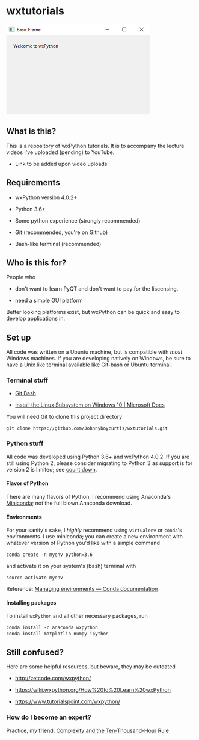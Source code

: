# wxtutorials

![alt text](wxPythonApp.png "Basic App")



## What is this?

This is a repository of wxPython tutorials. It is to accompany the lecture videos I've uploaded (pending) to YouTube.

- Link to be added upon video uploads

## Requirements

- wxPython version 4.0.2+

- Python 3.6+

- Some python experience (strongly recommended)

- Git (recommended, you're on Github)

- Bash-like terminal (recommended)


## Who is this for?

People who 

- don't want to learn PyQT and don't want to pay for the liscensing.

- need a simple GUI platform

Better looking platforms exist, but wxPython can be quick and easy to develop applications in.


## Set up

All code was written on a Ubuntu machine, but is compatible with *most* Windows machines. If you are developing natively on Windows, be sure to have a Unix like terminal available like Git-bash or Ubuntu terminal.

### Terminal stuff

- [Git Bash](https://git-scm.com/downloads)

- [Install the Linux Subsystem on Windows 10 | Microsoft Docs](https://docs.microsoft.com/en-us/windows/wsl/install-win10)


You will need Git to clone this project directory

    git clone https://github.com/Johnnyboycurtis/wxtutorials.git


### Python stuff

All code was developed using Python 3.6+ and wxPython 4.0.2. If you are still using Python 2, please consider migrating to Python 3 as support is for version 2 is limited; see [count down](https://pythonclock.org). 

#### Flavor of Python

There are many flavors of Python. I recommend using Anaconda's [Miniconda](https://conda.io/miniconda.html); not the full blown Anaconda download.

#### Environments

For your sanity's sake, I *highly* recommend using `virtualenv` or `conda`'s  environments. I use miniconda; you can create a new environment with whatever version of Python you'd like with a simple command


    conda create -n myenv python=3.6

and activate it on your system's (bash) terminal with

    source activate myenv


Reference: [Managing environments — Conda documentation](https://conda.io/docs/user-guide/tasks/manage-environments.html)


#### Installing packages

To install `wxPython` and all other necessary packages, run

    conda install -c anaconda wxpython
    conda install matplotlib numpy ipython




## Still confused?

Here are some  helpful resources, but beware, they may be outdated

- http://zetcode.com/wxpython/

- https://wiki.wxpython.org/How%20to%20Learn%20wxPython

- https://www.tutorialspoint.com/wxpython/


### How do I become an expert?

Practice, my friend. [Complexity and the Ten-Thousand-Hour Rule](https://www.newyorker.com/news/sporting-scene/complexity-and-the-ten-thousand-hour-rule)